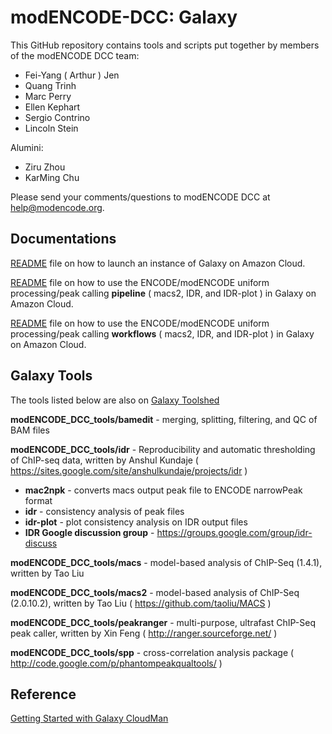 modENCODE-DCC: Galaxy
=========================

This GitHub repository contains tools and scripts put together by members of the modENCODE DCC team:

 * Fei-Yang ( Arthur ) Jen
 * Quang Trinh
 * Marc Perry
 * Ellen Kephart
 * Sergio Contrino
 * Lincoln Stein
 
Alumini:
 * Ziru Zhou 
 * KarMing Chu
 

Please send your comments/questions to modENCODE DCC at help@modencode.org.


Documentations
-------------------

[README](https://github.com/modENCODE-DCC/Galaxy/blob/master/docs/README.how.to.launch.Galaxy) 
file on how to launch an instance of Galaxy on Amazon Cloud.

[README](https://github.com/modENCODE-DCC/Galaxy/blob/master/docs/README.how.to.call.peaks) 
file on how to use the ENCODE/modENCODE uniform processing/peak calling **pipeline** ( macs2, IDR, and IDR-plot ) in Galaxy on Amazon Cloud.

[README](https://github.com/modENCODE-DCC/Galaxy/blob/master/docs/README.how.to.use.workflows) 
file on how to use the ENCODE/modENCODE uniform processing/peak calling **workflows** ( macs2, IDR, and IDR-plot ) in Galaxy on Amazon Cloud.


Galaxy Tools 
------------

The tools listed below are also on [Galaxy Toolshed](http://toolshed.g2.bx.psu.edu/view/modencode-dcc)


**modENCODE_DCC_tools/bamedit** - merging, splitting, filtering, and QC of BAM files

**modENCODE_DCC_tools/idr** - Reproducibility and automatic thresholding of ChIP-seq data, written by Anshul Kundaje ( https://sites.google.com/site/anshulkundaje/projects/idr )

  * **mac2npk** - converts macs output peak file to ENCODE narrowPeak format
  * **idr** - consistency analysis of peak files
  * **idr-plot** - plot consistency analysis on IDR output files
  * **IDR Google discussion group** - https://groups.google.com/group/idr-discuss 

**modENCODE_DCC_tools/macs** - model-based analysis of ChIP-Seq (1.4.1), written by Tao Liu
  
**modENCODE_DCC_tools/macs2** - model-based analysis of ChIP-Seq (2.0.10.2), written by Tao Liu ( https://github.com/taoliu/MACS )

**modENCODE_DCC_tools/peakranger** - multi-purpose, ultrafast ChIP-Seq peak caller, written by Xin Feng ( http://ranger.sourceforge.net/ )

**modENCODE_DCC_tools/spp** - cross-correlation analysis package ( http://code.google.com/p/phantompeakqualtools/ )


Reference
----------

[Getting Started with Galaxy CloudMan](http://wiki.galaxyproject.org/CloudMan/AWS/GettingStarted)

